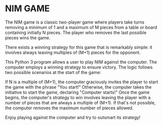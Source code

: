 <h1>NIM GAME</h1>  
The NIM game is a classic two-player game where players take turns removing a minimum of 1 and a maximum of M pieces from a table or board containing initially N pieces. The player who removes the last possible pieces wins the game.

There exists a winning strategy for this game that is remarkably simple: it involves always leaving multiples of (M+1) pieces for the opponent.

This Python 3 program allows a user to play NIM against the computer. The computer employs a winning strategy to ensure victory. The logic follows two possible scenarios at the start of the game:

If N is a multiple of (M+1), the computer graciously invites the player to start the game with the phrase "You start!"
Otherwise, the computer takes the initiative to start the game, declaring "Computer starts!"
Once the game begins, the computer's strategy to win involves leaving the player with a number of pieces that are always a multiple of (M+1). If that's not possible, the computer removes the maximum number of pieces allowed.

Enjoy playing against the computer and try to outsmart its strategy!
